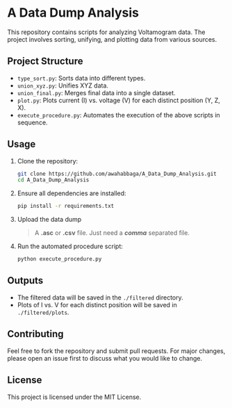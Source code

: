 # A Data Dump Analysis

This repository contains scripts for analyzing Voltamogram data. The project involves sorting, unifying, and plotting data from various sources.

## Project Structure

- `type_sort.py`: Sorts data into different types.
- `union_xyz.py`: Unifies XYZ data.
- `union_final.py`: Merges final data into a single dataset.
- `plot.py`: Plots current (I) vs. voltage (V) for each distinct position (Y, Z, X).
- `execute_procedure.py`: Automates the execution of the above scripts in sequence.

## Usage

1. Clone the repository:
    ```sh
    git clone https://github.com/awahabbaga/A_Data_Dump_Analysis.git
    cd A_Data_Dump_Analysis
    ```

2. Ensure all dependencies are installed:
    ```sh
    pip install -r requirements.txt
    ```

3. Upload the data dump  
    >A **.asc** or **.csv** file. Just need a ***comma*** separated file.

4. Run the automated procedure script:
    ```sh
    python execute_procedure.py
    ```


## Outputs

- The filtered data will be saved in the `./filtered` directory.
- Plots of I vs. V for each distinct position will be saved in `./filtered/plots`.

## Contributing

Feel free to fork the repository and submit pull requests. For major changes, please open an issue first to discuss what you would like to change.

## License

This project is licensed under the MIT License.
